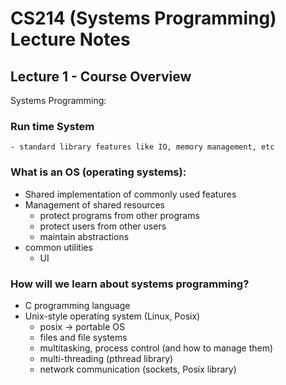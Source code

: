 # CS214 (Systems Programming) Lecture Notes

## Lecture 1 - Course Overview
Systems Programming:

### Run time System
    - standard library features like IO, memory management, etc

### What is an OS (operating systems):
- Shared implementation of commonly used features
- Management of shared resources
    - protect programs from other programs
    - protect users from other users
    - maintain abstractions
- common utilities
    - UI

### How will we learn about systems programming?
- C programming language
- Unix-style operating system (Linux, Posix)
    - posix -> portable OS
    - files and file systems
    - multitasking, process control (and how to manage them)
    - multi-threading (pthread library)
    - network communication (sockets, Posix library)



